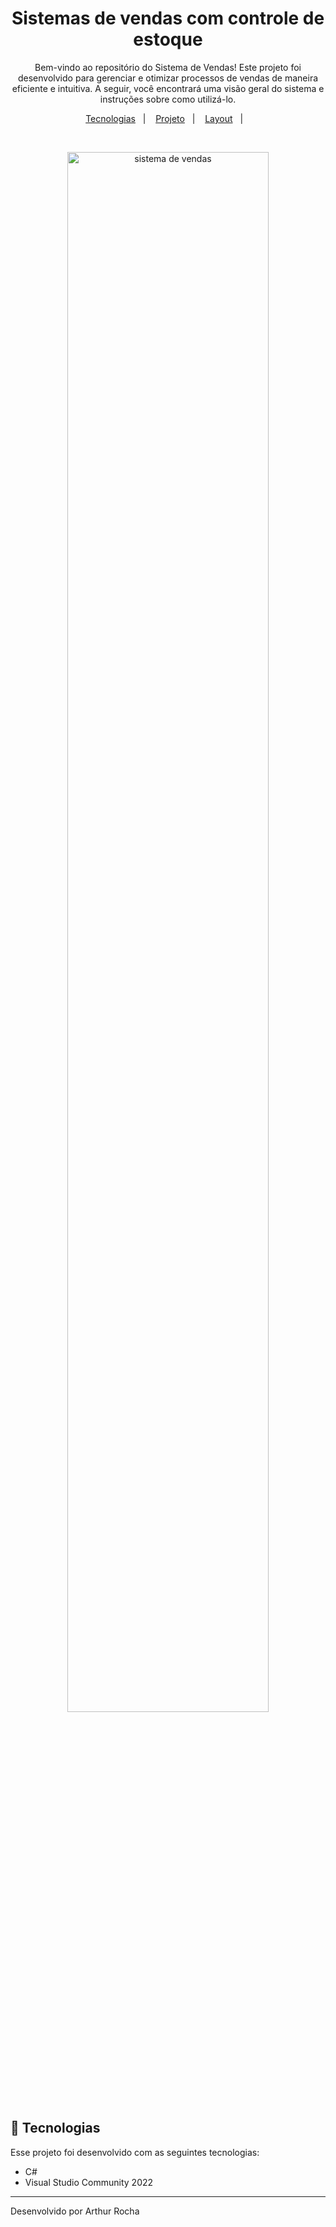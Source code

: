 <h1 align="center"> Sistemas de vendas com controle de estoque </h1>

<p align="center">
 Bem-vindo ao repositório do Sistema de Vendas! Este projeto foi desenvolvido para gerenciar e otimizar processos de vendas de maneira eficiente e intuitiva. A seguir, você encontrará uma visão geral do sistema e instruções sobre como utilizá-lo.
</p>

<p align="center">
  <a href="#-tecnologias">Tecnologias</a>&nbsp;&nbsp;&nbsp;|&nbsp;&nbsp;&nbsp;
  <a href="#-projeto">Projeto</a>&nbsp;&nbsp;&nbsp;|&nbsp;&nbsp;&nbsp;
  <a href="#-layout">Layout</a>&nbsp;&nbsp;&nbsp;|&nbsp;&nbsp;&nbsp;
</p>


<br>

<p align="center">
  <img alt="sistema de vendas" src="./assets/sistemavendas.png" style="width: 80%; margin: auto;">
</p>

## 🚀 Tecnologias

Esse projeto foi desenvolvido com as seguintes tecnologias:

- C#
- Visual Studio Community 2022


---

Desenvolvido por Arthur Rocha
